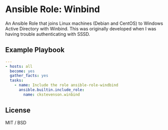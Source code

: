 # Ansible Role: Winbind
An Ansible Role that joins Linux machines (Debian and CentOS) to Windows Active Directory with Winbind. This was originally developed when I was having trouble authenticating with SSSD.

## Example Playbook
```yaml
---
- hosts: all
  become: yes
  gather_facts: yes
  tasks:
    - name: Include the role ansible-role-windbind
      ansible.builtin.include_role:
        name: ckstevenson.winbind
```
## License 
MIT / BSD
